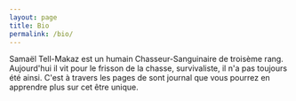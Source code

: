 ```yaml
---
layout: page
title: Bio
permalink: /bio/
---
```


Samaël Tell-Makaz est un humain Chasseur-Sanguinaire de troisème rang. Aujourd'hui il vit pour le frisson de la chasse, survivaliste, il n'a pas toujours été ainsi. C'est à travers les pages de sont journal que vous pourrez en apprendre plus sur cet être unique.
